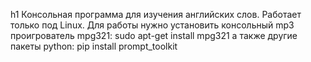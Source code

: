 h1 Консольная программа для изучения английских слов.
Работает только под Linux.
Для работы нужно установить консольный mp3 проигрователь mpg321:
sudo apt-get install mpg321
а также другие пакеты python:
pip install prompt_toolkit
